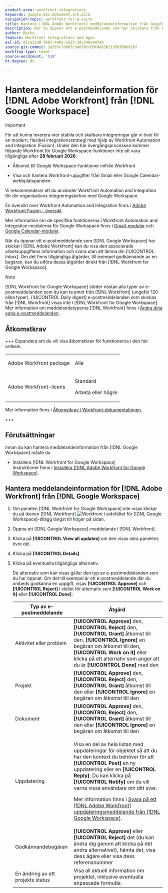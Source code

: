 ```yaml
---
product-area: workfront-integrations
keywords: google,doc,dokument,ark,bild
navigation-topic: workfront-for-g-suite
title: Hantera [!DNL Adobe Workfront] meddelandeinformation från Google Workspace
description: När du öppnar ett e-postmeddelande som har skickats från Adobe [!DNL Workfront]  i Google Workspace kan du visa den associerade arbetsuppgiftens information och svara utan att lämna inkorgen. Om det finns tillgängliga åtgärder, till exempel godkännande av en begäran, kan du utföra dessa åtgärder direkt från Workfront för Google Workspace.
author: Becky
feature: Workfront Integrations and Apps
exl-id: d5ca31d8-3667-4405-a523-3dc248a94746
source-git-commit: 1e5b3c7d087c34870ccb0f4e65021358f08b81bf
workflow-type: tm+mt
source-wordcount: '519'
ht-degree: 0%

---
```


# Hantera meddelandeinformation för [!DNL Adobe Workfront] från [!DNL Google Workspace]

>[!IMPORTANT]
>
>För att kunna leverera mer stabila och skalbara integreringar går vi över till en modern, flexibel integrationsstrategi med hjälp av Workfront Automation and Integration (Fusion). Under den här övergångsprocessen kommer följande Workfront för Google Workspace-funktioner inte att vara tillgängliga efter **28 februari 2026**:
>
>* Åtkomst till Google Workspace-funktioner inifrån Workfront
>
>* Visa och hantera Workfront-uppgifter från Gmail eller Google Calendar-webbplatspanelen
>
>Vi rekommenderar att du använder Workfront Automation and Integration för din organisations integreringsbehov med Google Workspace.
>
>En översikt över Workfront Automation and Integration finns i [Adobe Workfront Fusion - översikt](https://experienceleague.adobe.com/en/docs/workfront-fusion/using/get-started-with-fusion/understand-workfront-fusion/workfront-fusion-overview).
>
>Mer information om de specifika funktionerna i Workfront Automation and Integration-modulerna för Google Workspace finns i [Gmail-moduler](https://experienceleague.adobe.com/en/docs/workfront-fusion/using/references/apps-and-their-modules/third-party-app-connectors/gmail-modules) och [Google Calendar-moduler](https://experienceleague.adobe.com/en/docs/workfront-fusion/using/references/apps-and-their-modules/third-party-app-connectors/google-calendar-modules).

När du öppnar ett e-postmeddelande som [!DNL Google Workspace] har skickat i [!DNL Adobe Workfront] kan du visa den associerade arbetsuppgiftens information och svara utan att lämna din [!UICONTROL Inbox]. Om det finns tillgängliga åtgärder, till exempel godkännande av en begäran, kan du utföra dessa åtgärder direkt från [!DNL Workfront for Google Workspace].

>[!NOTE]
>
> [!DNL Workfront for Google Workspace] stöder nästan alla typer av e-postmeddelanden som du kan ta emot från [!DNL Workfront] (ungefär 120 olika typer). [!UICONTROL Daily digest] e-postmeddelanden som skickas från [!DNL Workfront] visas inte i [!DNL Workfront for Google Workspace]. Mer information om meddelandetyperna [!DNL Workfront] finns i [Ändra dina egna e-postmeddelanden](../../workfront-basics/using-notifications/activate-or-deactivate-your-own-event-notifications.md).

## Åtkomstkrav

+++ Expandera om du vill visa åtkomstkrav för funktionerna i den här artikeln.

<table style="table-layout:auto"> 
 <col> 
 <col> 
 <tbody> 
  <tr> 
   <td role="rowheader">Adobe Workfront package</td> 
   <td> <p>Alla</p> </td> 
  </tr> 
  <tr> 
   <td role="rowheader">Adobe Workfront-licens</td> 
   <td> <p>Standard</p><p>Arbeta eller högre</p>
  </tr> 
 </tbody> 
</table>

Mer information finns i [Åtkomstkrav i Workfront-dokumentationen](/help/quicksilver/administration-and-setup/add-users/access-levels-and-object-permissions/access-level-requirements-in-documentation.md).

+++

## Förutsättningar

Innan du kan hantera meddelandeinformation från [!DNL Google Workspace] måste du

* Installera [!DNL Workfront for Google Workspace]\
   Instruktioner finns i [Installera [!DNL Adobe Workfront for Google Workspace]](../../workfront-integrations-and-apps/workfront-for-g-suite/install-workfront-for-gsuite.md).

## Hantera meddelandeinformation för [!DNL Adobe Workfront] från [!DNL Google Workspace]

1. Om panelen [!DNL Workfront for Google Workspace] inte visas klickar du på ikonen [!DNL Workfront] ![Workfront ](assets/wf-lion-icon.png) i sidofältet för [!DNL Google Workspace]-tillägg längst till höger på sidan.
1. Öppna ett [!DNL Google Workspace]-meddelande i [!DNL Workfront].
1. Klicka på **[!UICONTROL View all updates]** om den visas nära panelens övre del.
1. Klicka på **[!UICONTROL Details]**.
1. Klicka på eventuella tillgängliga alternativ.

   De alternativ som kan visas gäller den typ av e-postmeddelanden som du har öppnat. Om det till exempel är ett e-postmeddelande där du ombeds godkänna en uppgift, visas **[!UICONTROL Approve]** och **[!UICONTROL Reject]** i stället för alternativ som **[!UICONTROL Work on It]** eller **[!UICONTROL Done]**:

   <table style="table-layout:auto"> 
    <col> 
    <col> 
    <thead> 
     <tr> 
      <th>Typ av e-postmeddelande</th> 
      <th>Åtgärd</th> 
     </tr> 
    </thead> 
    <tbody> 
     <tr> 
      <td>Aktivitet eller problem</td> 
      <td><strong>[!UICONTROL Approve]</strong> den, <strong>[!UICONTROL Reject]</strong> den, <strong>[!UICONTROL Grant]</strong> åtkomst till den, <strong>[!UICONTROL Ignore]</strong> en begäran om åtkomst till den, <strong>[!UICONTROL Work on it]</strong> eller klicka på ett alternativ som anger att du är <strong>[!UICONTROL Done]</strong> med den</td> 
     </tr> 
     <tr> 
      <td>Projekt</td> 
      <td><strong>[!UICONTROL Approve]</strong> den, <strong>[!UICONTROL Reject]</strong> den, <strong>[!UICONTROL Grant]</strong> åtkomst till den eller <strong>[!UICONTROL Ignore]</strong> en begäran om åtkomst till den</td> 
     </tr> 
     <tr> 
      <td>Dokument</td> 
      <td><strong>[!UICONTROL Approve]</strong> den, <strong>[!UICONTROL Reject]</strong> den, <strong>[!UICONTROL Grant]</strong> åtkomst till den eller <strong>[!UICONTROL Ignore]</strong> en begäran om åtkomst till den</td> 
     </tr> 
     <tr> 
      <td>Uppdatering </td> 
      <td> <p>Visa en del av hela listan med uppdateringar för objektet så att du har den kontext du behöver för att <strong>[!UICONTROL Post]</strong> en ny uppdatering eller en <strong>[!UICONTROL Reply]</strong>. Du kan klicka på <strong>[!UICONTROL Notify]</strong> om du vill varna vissa användare om ditt svar. </p> <p>Mer information finns i <a href="../../workfront-integrations-and-apps/workfront-for-g-suite/reply-to-wf-update-notification-from-gsuite.md" class="MCXref xref">Svara på ett [!DNL Adobe Workfront] uppdateringsmeddelande från [!DNL Google Workspace]</a>.</p> </td> 
     </tr> 
     <tr> 
      <td>Godkännandebegäran</td> 
      <td><strong>[!UICONTROL Approve]</strong> eller <strong>[!UICONTROL Reject]</strong> det (du kan ändra dig genom att klicka på det andra alternativet), hämta det, visa dess ägare eller visa dess referensnummer</td> 
     </tr> 
     <tr> 
      <td>En ändring av ett projekts status</td> 
      <td> Visa all aktuell information om projektet, inklusive eventuella anpassade formulär. </td> 
     </tr> 
    </tbody> 
   </table>
